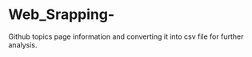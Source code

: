 # Web_Srapping-

Github topics page information and converting it into csv file for further analysis.
